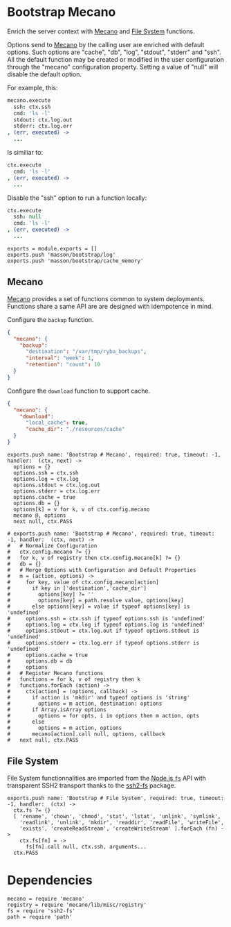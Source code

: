 
# Bootstrap Mecano

Enrich the server context with [Mecano] and [File System][nodefs] functions. 

Options send to [Mecano] by the calling user are enriched with default options. 
Such options are "cache", "db", "log", "stdout", "stderr" and "ssh". All the
default function may be created or modified in the user configuration through
the "mecano" configuration property. Setting a value of "null" will disable the
default option.

For example, this:

```coffee
mecano.execute
  ssh: ctx.ssh
  cmd: 'ls -l'
  stdout: ctx.log.out
  stderr: ctx.log.err
, (err, executed) ->
  ...
```

Is similiar to:

```coffee
ctx.execute
  cmd: 'ls -l'
, (err, executed) ->
  ...
```

Disable the "ssh" option to run a function locally:

```coffee
ctx.execute
  ssh: null
  cmd: 'ls -l'
, (err, executed) ->
  ...
```

    exports = module.exports = []
    exports.push 'masson/bootstrap/log'
    exports.push 'masson/bootstrap/cache_memory'

## Mecano

[Mecano] provides a set of functions common to system deployments. Functions
share a same API are are designed with idempotence in mind.

Configure the `backup` function.

```json
{
  "mecano": {
    "backup":
      "destination": "/var/tmp/ryba_backups",
      "interval": "week": 1,
      "retention": "count": 10
  }
}
```

Configure the `download` function to support cache.

```json
{
  "mecano": {
    "download":
      "local_cache": true,
      "cache_dir": "./resources/cache"
  }
}
```

    exports.push name: 'Bootstrap # Mecano', required: true, timeout: -1, handler:  (ctx, next) ->
      options = {}
      options.ssh = ctx.ssh
      options.log = ctx.log
      options.stdout = ctx.log.out
      options.stderr = ctx.log.err
      options.cache = true
      options.db = {}
      options[k] = v for k, v of ctx.config.mecano
      mecano @, options
      next null, ctx.PASS

    # exports.push name: 'Bootstrap # Mecano', required: true, timeout: -1, handler:  (ctx, next) ->
    #   # Normalize Configuration
    #   ctx.config.mecano ?= {}
    #   for k, v of registry then ctx.config.mecano[k] ?= {}
    #   db = {}
    #   # Merge Options with Configuration and Default Properties
    #   m = (action, options) ->
    #     for key, value of ctx.config.mecano[action]
    #       if key in ['destination','cache_dir']
    #         options[key] ?= ''
    #         options[key] = path.resolve value, options[key]
    #       else options[key] = value if typeof options[key] is 'undefined'
    #     options.ssh = ctx.ssh if typeof options.ssh is 'undefined'
    #     options.log = ctx.log if typeof options.log is 'undefined'
    #     options.stdout = ctx.log.out if typeof options.stdout is 'undefined'
    #     options.stderr = ctx.log.err if typeof options.stderr is 'undefined'
    #     options.cache = true
    #     options.db = db
    #     options
    #   # Register Mecano functions
    #   functions = for k, v of registry then k
    #   functions.forEach (action) ->
    #     ctx[action] = (options, callback) ->
    #       if action is 'mkdir' and typeof options is 'string'
    #         options = m action, destination: options
    #       if Array.isArray options
    #         options = for opts, i in options then m action, opts 
    #       else
    #         options = m action, options
    #       mecano[action].call null, options, callback
    #   next null, ctx.PASS

## File System

File System functionnalities are imported from the [Node.js `fs`][nodefs] API with
transparent SSH2 transport thanks to the [ssh2-fs] package.

    exports.push name: 'Bootstrap # File System', required: true, timeout: -1, handler:  (ctx) ->
      ctx.fs ?= {}
      [ 'rename', 'chown', 'chmod', 'stat', 'lstat', 'unlink', 'symlink', 
        'readlink', 'unlink', 'mkdir', 'readdir', 'readFile', 'writeFile', 
        'exists', 'createReadStream', 'createWriteStream' ].forEach (fn) ->
        ctx.fs[fn] = ->
          fs[fn].call null, ctx.ssh, arguments...
      ctx.PASS


# Dependencies

    mecano = require 'mecano'
    registry = require 'mecano/lib/misc/registry'
    fs = require 'ssh2-fs'
    path = require 'path'

[mecano]: http://mecano.adaltas.com
[ssh2-fs]: https://github.com/wdavidw/node-ssh2-fs
[nodefs]: http://nodejs.org/api/fs.html

